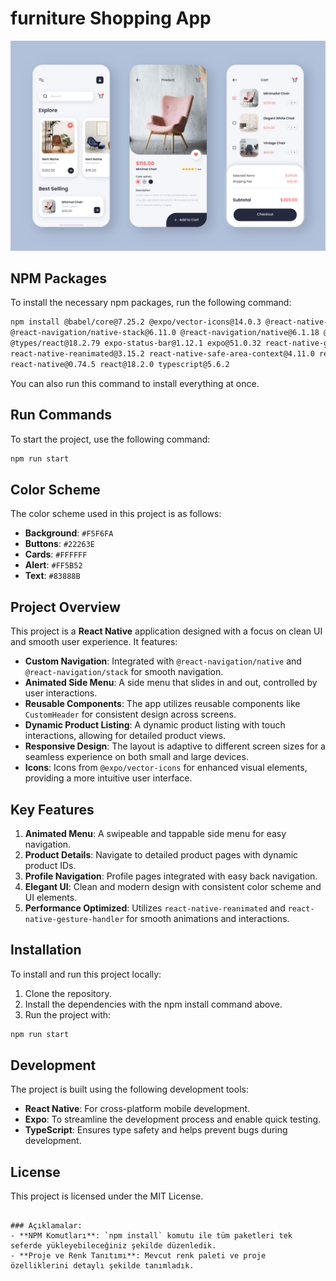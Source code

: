 # furniture Shopping App

![Project Image](./4326821.jpg)

## NPM Packages

To install the necessary npm packages, run the following command:

```bash
npm install @babel/core@7.25.2 @expo/vector-icons@14.0.3 @react-native-community/masked-view@0.1.11 \
@react-navigation/native-stack@6.11.0 @react-navigation/native@6.1.18 @react-navigation/stack@6.4.1 \
@types/react@18.2.79 expo-status-bar@1.12.1 expo@51.0.32 react-native-gesture-handler@2.19.0 \
react-native-reanimated@3.15.2 react-native-safe-area-context@4.11.0 react-native-screens@3.34.0 \
react-native@0.74.5 react@18.2.0 typescript@5.6.2
```

You can also run this command to install everything at once.

## Run Commands

To start the project, use the following command:

```bash
npm run start
```

## Color Scheme

The color scheme used in this project is as follows:

- **Background**: `#F5F6FA`
- **Buttons**: `#22263E`
- **Cards**: `#FFFFFF`
- **Alert**: `#FF5B52`
- **Text**: `#83888B`

## Project Overview

This project is a **React Native** application designed with a focus on clean UI and smooth user experience. It features:

- **Custom Navigation**: Integrated with `@react-navigation/native` and `@react-navigation/stack` for smooth navigation.
- **Animated Side Menu**: A side menu that slides in and out, controlled by user interactions.
- **Reusable Components**: The app utilizes reusable components like `CustomHeader` for consistent design across screens.
- **Dynamic Product Listing**: A dynamic product listing with touch interactions, allowing for detailed product views.
- **Responsive Design**: The layout is adaptive to different screen sizes for a seamless experience on both small and large devices.
- **Icons**: Icons from `@expo/vector-icons` for enhanced visual elements, providing a more intuitive user interface.

## Key Features

1. **Animated Menu**: A swipeable and tappable side menu for easy navigation.
2. **Product Details**: Navigate to detailed product pages with dynamic product IDs.
3. **Profile Navigation**: Profile pages integrated with easy back navigation.
4. **Elegant UI**: Clean and modern design with consistent color scheme and UI elements.
5. **Performance Optimized**: Utilizes `react-native-reanimated` and `react-native-gesture-handler` for smooth animations and interactions.

## Installation

To install and run this project locally:

1. Clone the repository.
2. Install the dependencies with the npm install command above.
3. Run the project with:

```bash
npm run start
```

## Development

The project is built using the following development tools:

- **React Native**: For cross-platform mobile development.
- **Expo**: To streamline the development process and enable quick testing.
- **TypeScript**: Ensures type safety and helps prevent bugs during development.

## License

This project is licensed under the MIT License.
```

### Açıklamalar:
- **NPM Komutları**: `npm install` komutu ile tüm paketleri tek seferde yükleyebileceğiniz şekilde düzenledik.
- **Proje ve Renk Tanıtımı**: Mevcut renk paleti ve proje özelliklerini detaylı şekilde tanımladık.
